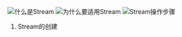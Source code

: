 ![什么是Stream](images/2022-10-03-19-13-10.png)
![为什么要适用Stream](images/2022-10-03-19-13-55.png)
![Stream操作步骤](images/2022-10-03-19-17-00.png)
1. Stream的创建